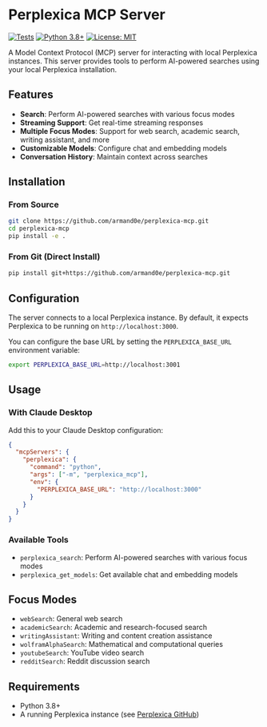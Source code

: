 # Perplexica MCP Server

[![Tests](https://github.com/armand0e/perplexica-mcp/workflows/Tests/badge.svg)](https://github.com/armand0e/perplexica-mcp/actions)
[![Python 3.8+](https://img.shields.io/badge/python-3.10+-blue.svg)](https://www.python.org/downloads/)
[![License: MIT](https://img.shields.io/badge/License-MIT-yellow.svg)](https://opensource.org/licenses/MIT)

A Model Context Protocol (MCP) server for interacting with local Perplexica instances. This server provides tools to perform AI-powered searches using your local Perplexica installation.

## Features

- **Search**: Perform AI-powered searches with various focus modes
- **Streaming Support**: Get real-time streaming responses
- **Multiple Focus Modes**: Support for web search, academic search, writing assistant, and more
- **Customizable Models**: Configure chat and embedding models
- **Conversation History**: Maintain context across searches

## Installation

### From Source

```bash
git clone https://github.com/armand0e/perplexica-mcp.git
cd perplexica-mcp
pip install -e .
```

### From Git (Direct Install)

```bash
pip install git+https://github.com/armand0e/perplexica-mcp.git
```

## Configuration

The server connects to a local Perplexica instance. By default, it expects Perplexica to be running on `http://localhost:3000`.

You can configure the base URL by setting the `PERPLEXICA_BASE_URL` environment variable:

```bash
export PERPLEXICA_BASE_URL=http://localhost:3001
```

## Usage

### With Claude Desktop

Add this to your Claude Desktop configuration:

```json
{
  "mcpServers": {
    "perplexica": {
      "command": "python",
      "args": ["-m", "perplexica_mcp"],
      "env": {
        "PERPLEXICA_BASE_URL": "http://localhost:3000"
      }
    }
  }
}
```

### Available Tools

- `perplexica_search`: Perform AI-powered searches with various focus modes
- `perplexica_get_models`: Get available chat and embedding models

## Focus Modes

- `webSearch`: General web search
- `academicSearch`: Academic and research-focused search
- `writingAssistant`: Writing and content creation assistance
- `wolframAlphaSearch`: Mathematical and computational queries
- `youtubeSearch`: YouTube video search
- `redditSearch`: Reddit discussion search

## Requirements

- Python 3.8+
- A running Perplexica instance (see [Perplexica GitHub](https://github.com/ItzCrazyKns/Perplexica))
